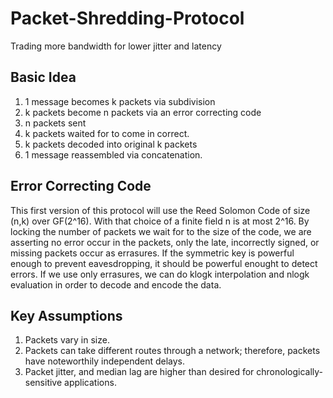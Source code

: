 # Packet-Shredding-Protocol
Trading more bandwidth for lower jitter and latency

## Basic Idea
1. 1 message becomes k packets via subdivision
2. k packets become n packets via an error correcting code
3. n packets sent
4. k packets waited for to come in correct.
5. k packets decoded into original k packets
6. 1 message reassembled via concatenation.

## Error Correcting Code
This first version of this protocol will use the Reed Solomon Code of size (n,k) over GF(2^16).
With that choice of a finite field n is at most 2^16.
By locking the number of packets we wait for to the size of the code, we are asserting no error occur in the packets, only the late, incorrectly signed, or missing packets occur as errasures.
If the symmetric key is powerful enough to prevent eavesdropping, it should be powerful enought to detect errors.
If we use only errasures, we can do klogk interpolation and nlogk evaluation in order to decode and encode the data.

## Key Assumptions
1. Packets vary in size.
2. Packets can take different routes through a network; therefore, packets have noteworthily independent delays.
3. Packet jitter, and median lag are higher than desired for chronologically-sensitive applications.
